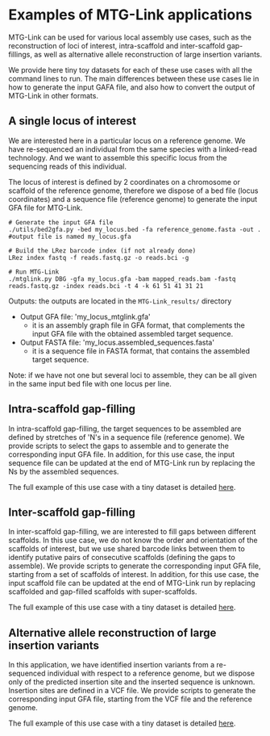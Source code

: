 # Examples of MTG-Link applications

MTG-Link can be used for various local assembly use cases, such as the reconstruction of loci of interest, intra-scaffold and inter-scaffold gap-fillings, as well as alternative allele reconstruction of large insertion variants.  

We provide here tiny toy datasets for each of these use cases with all the command lines to run. The main differences between these use cases lie in how to generate the input GAFA file, and also how to convert the output of MTG-Link in other formats.
 
 
## A single locus of interest

We are interested here in a particular locus on a reference genome. We have re-sequenced an individual from the same species with a linked-read technology. And we want to assemble this specific locus from the sequencing reads of this individual. 

The locus of interest is defined by 2 coordinates on a chromosome or scaffold of the reference genome, therefore we dispose of a bed file (locus coordinates) and a sequence file (reference genome) to generate the input GFA file for MTG-Link.

```
# Generate the input GFA file
./utils/bed2gfa.py -bed my_locus.bed -fa reference_genome.fasta -out .
#output file is named my_locus.gfa

# Build the LRez barcode index (if not already done)
LRez index fastq -f reads.fastq.gz -o reads.bci -g

# Run MTG-Link
./mtglink.py DBG -gfa my_locus.gfa -bam mapped_reads.bam -fastq reads.fastq.gz -index reads.bci -t 4 -k 61 51 41 31 21

```

Outputs: the outputs are located in the `MTG-Link_results/` directory

* Output GFA file: 'my_locus_mtglink.gfa'
	* it is an assembly graph file in GFA format, that complements the input GFA file with the obtained assembled target sequence.
* Output FASTA file: 'my_locus.assembled_sequences.fasta'
	* it is a sequence file in FASTA format, that contains the assembled target sequence.


Note: if we have not one but several loci to assemble, they can be all given in the same input bed file with one locus per line.

## Intra-scaffold gap-filling


In intra-scaffold gap-filling, the target sequences to be assembled are defined by stretches of 'N's in a sequence file (reference genome). We provide scripts to select the gaps to assemble and to generate the corresponding input GFA file. In addition, for this use case, the input sequence file can be updated at the end of MTG-Link run by replacing the Ns by the assembled sequences.

The full example of this use case with a tiny dataset is detailed [here](./intrascaffold_gapfilling/README.md).


## Inter-scaffold gap-filling

In inter-scaffold gap-filling, we are interested to fill gaps between different scaffolds. In this use case, we do not know the order and orientation of the scaffolds of interest, but we use shared barcode links between them to identify putative pairs of consecutive scaffolds (defining the gaps to assemble). We provide scripts to generate the corresponding input GFA file, starting from a set of scaffolds of interest. In addition, for this use case, the input scaffold file can be updated at the end of MTG-Link run by replacing scaffolded and gap-filled scaffolds with super-scaffolds.

The full example of this use case with a tiny dataset is detailed [here](./interscaffold_gapfilling/README.md).

## Alternative allele reconstruction of large insertion variants

In this application, we have identified insertion variants from a re-sequenced individual with respect to a reference genome, but we dispose only of the predicted insertion site and the inserted sequence is unknown. Insertion sites are defined in a VCF file. We provide scripts to generate the corresponding input GFA file, starting from the VCF file and the reference genome. 

The full example of this use case with a tiny dataset is detailed [here](./insertionsvariants_reconstruction/README.md).